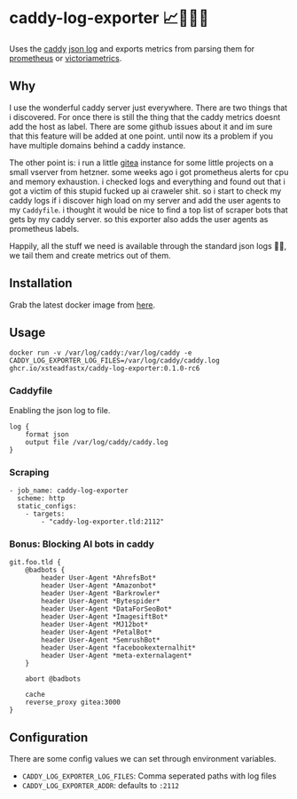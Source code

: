 # caddy-log-exporter 📈🙈🙉🙊

Uses the [caddy](https://caddyserver.com/) [json log](https://caddyserver.com/docs/caddyfile/directives/log) and exports metrics from parsing them for [prometheus](https://prometheus.io/) or [victoriametrics](https://victoriametrics.com/).

## Why

I use the wonderful caddy server just everywhere. There are two things that i discovered. For once there is still the thing that the caddy metrics doesnt add the host as label. There are some github issues about it and im sure that this feature will be added at one point. until now its a problem if you have multiple domains behind a caddy instance.

The other point is: i run a little [gitea](https://about.gitea.com/) instance for some little projects on a small vserver from hetzner. some weeks ago i got prometheus alerts for cpu and memory exhaustion. i checked logs and everything and found out that i got a victim of this stupid fucked up ai craweler shit. so i start to check my caddy logs if i discover high load on my server and add the user agents to my `Caddyfile`. i thought it would be nice to find a top list of scraper bots that gets by my caddy server. so this exporter also adds the user agents as prometheus labels.

Happily, all the stuff we need is available through the standard json logs 🥳🎉, we tail them and create metrics out of them.

## Installation

Grab the latest docker image from [here](https://github.com/xsteadfastx/caddy-log-exporter/pkgs/container/caddy-log-exporter).

## Usage

`docker run -v /var/log/caddy:/var/log/caddy -e CADDY_LOG_EXPORTER_LOG_FILES=/var/log/caddy/caddy.log ghcr.io/xsteadfastx/caddy-log-exporter:0.1.0-rc6`

### Caddyfile

Enabling the json log to file.

    log {
        format json
        output file /var/log/caddy/caddy.log
    }

### Scraping

    - job_name: caddy-log-exporter
      scheme: http
      static_configs:
        - targets:
            - "caddy-log-exporter.tld:2112"

### Bonus: Blocking AI bots in caddy

    git.foo.tld {
        @badbots {
            header User-Agent *AhrefsBot*
            header User-Agent *Amazonbot*
            header User-Agent *Barkrowler*
            header User-Agent *Bytespider*
            header User-Agent *DataForSeoBot*
            header User-Agent *ImagesiftBot*
            header User-Agent *MJ12bot*
            header User-Agent *PetalBot*
            header User-Agent *SemrushBot*
            header User-Agent *facebookexternalhit*
            header User-Agent *meta-externalagent*
        }

        abort @badbots

        cache
        reverse_proxy gitea:3000
    }

## Configuration

There are some config values we can set through environment variables.

- `CADDY_LOG_EXPORTER_LOG_FILES`: Comma seperated paths with log files
- `CADDY_LOG_EXPORTER_ADDR`: defaults to `:2112`
